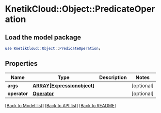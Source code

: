 # KnetikCloud::Object::PredicateOperation

## Load the model package
```perl
use KnetikCloud::Object::PredicateOperation;
```

## Properties
Name | Type | Description | Notes
------------ | ------------- | ------------- | -------------
**args** | [**ARRAY[Expressionobject]**](Expressionobject.md) |  | [optional] 
**operator** | [**Operator**](Operator.md) |  | [optional] 

[[Back to Model list]](../README.md#documentation-for-models) [[Back to API list]](../README.md#documentation-for-api-endpoints) [[Back to README]](../README.md)


